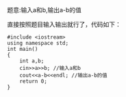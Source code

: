 题意:输入a和b,输出a-b的值

直接按照题目输入输出就行了，代码如下：
```
#include <iostream>
using namespace std;
int main()
{
  	int a,b;
  	cin>>a>>b; //输入a和b	
  	cout<<a-b<<endl; //输出a-b的值
  	return 0;
}
```